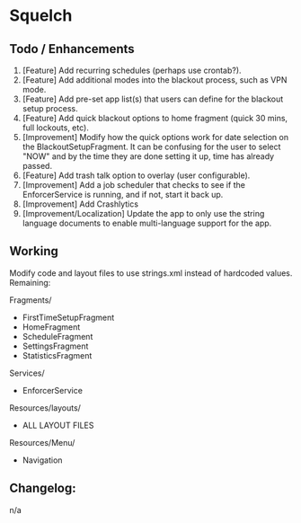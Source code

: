 # Squelch

## Todo / Enhancements
1. [Feature] Add recurring schedules (perhaps use crontab?).
2. [Feature] Add additional modes into the blackout process, such as VPN mode.
3. [Feature] Add pre-set app list(s) that users can define for the blackout setup process.
4. [Feature] Add quick blackout options to home fragment (quick 30 mins, full lockouts, etc).
5. [Improvement] Modify how the quick options work for date selection on the BlackoutSetupFragment. It can be confusing for the user to select "NOW" and by the time they are done setting it up, time has already passed.
6. [Feature] Add trash talk option to overlay (user configurable).
7. [Improvement] Add a job scheduler that checks to see if the EnforcerService is running, and if not, start it back up.
8. [Improvement] Add Crashlytics
9. [Improvement/Localization] Update the app to only use the string language documents to enable multi-language support for the app.

## Working
Modify code and layout files to use strings.xml instead of hardcoded values. Remaining:

Fragments/
* FirstTimeSetupFragment
* HomeFragment
* ScheduleFragment
* SettingsFragment
* StatisticsFragment

Services/
* EnforcerService

Resources/layouts/
* ALL LAYOUT FILES

Resources/Menu/
* Navigation


## Changelog:
n/a

